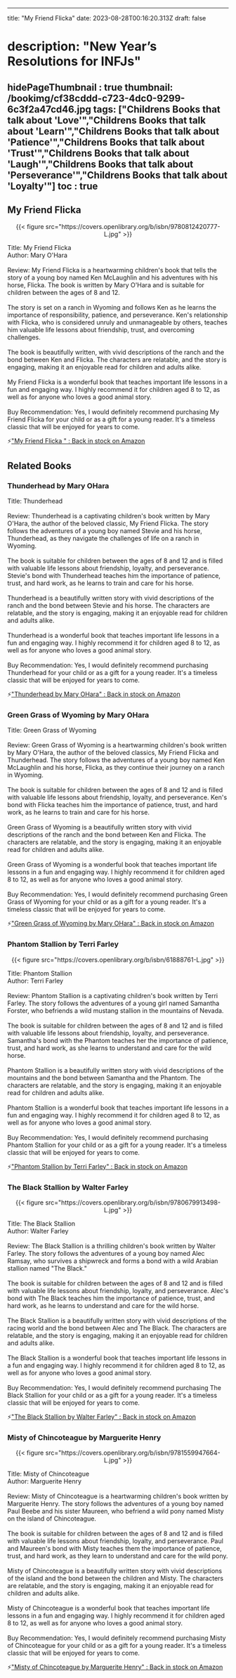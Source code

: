 
---
title: "My Friend Flicka"
date: 2023-08-28T00:16:20.313Z
draft: false
# description: "New Year’s Resolutions for INFJs"
hidePageThumbnail : true
thumbnail: /bookimg/cf38cddd-c723-4dc0-9299-6c3f2a47cd46.jpg
tags: ["Childrens Books that talk about 'Love'","Childrens Books that talk about 'Learn'","Childrens Books that talk about 'Patience'","Childrens Books that talk about 'Trust'","Childrens Books that talk about 'Laugh'","Childrens Books that talk about 'Perseverance'","Childrens Books that talk about 'Loyalty'"]
toc : true
---
## My Friend Flicka 

<center>
{{< figure src="https://covers.openlibrary.org/b/isbn/9780812420777-L.jpg" >}}
</center>

Title: My Friend Flicka</br>
Author: Mary O'Hara</br></br>
Review: My Friend Flicka is a heartwarming children's book that tells the story of a young boy named Ken McLaughlin and his adventures with his horse, Flicka. The book is written by Mary O'Hara and is suitable for children between the ages of 8 and 12.</br></br>
The story is set on a ranch in Wyoming and follows Ken as he learns the importance of responsibility, patience, and perseverance. Ken's relationship with Flicka, who is considered unruly and unmanageable by others, teaches him valuable life lessons about friendship, trust, and overcoming challenges.</br></br>
The book is beautifully written, with vivid descriptions of the ranch and the bond between Ken and Flicka. The characters are relatable, and the story is engaging, making it an enjoyable read for children and adults alike.</br></br>
My Friend Flicka is a wonderful book that teaches important life lessons in a fun and engaging way. I highly recommend it for children aged 8 to 12, as well as for anyone who loves a good animal story.</br></br>
Buy Recommendation: Yes, I would definitely recommend purchasing My Friend Flicka for your child or as a gift for a young reader. It's a timeless classic that will be enjoyed for years to come.</br>

<p>⚡<a id="aflink" href="https://www.amazon.com/gp/search?ie=UTF8&tag=klayu00-20&linkCode=ur2&linkId=6639bed89a8ad8dd2705e40644eb43d3&camp=1789&creative=9325&index=books&keywords=My Friend Flicka " class="one" target="_blank" title='"My Friend Flicka " : Back in stock on Amazon'>"My Friend Flicka " : Back in stock on Amazon</a></p>

## Related Books
### Thunderhead by Mary OHara
Title: Thunderhead</br></br>
Review: Thunderhead is a captivating children's book written by Mary O'Hara, the author of the beloved classic, My Friend Flicka. The story follows the adventures of a young boy named Stevie and his horse, Thunderhead, as they navigate the challenges of life on a ranch in Wyoming.</br></br>
The book is suitable for children between the ages of 8 and 12 and is filled with valuable life lessons about friendship, loyalty, and perseverance. Stevie's bond with Thunderhead teaches him the importance of patience, trust, and hard work, as he learns to train and care for his horse.</br></br>
Thunderhead is a beautifully written story with vivid descriptions of the ranch and the bond between Stevie and his horse. The characters are relatable, and the story is engaging, making it an enjoyable read for children and adults alike.</br></br>
Thunderhead is a wonderful book that teaches important life lessons in a fun and engaging way. I highly recommend it for children aged 8 to 12, as well as for anyone who loves a good animal story.</br></br>
Buy Recommendation: Yes, I would definitely recommend purchasing Thunderhead for your child or as a gift for a young reader. It's a timeless classic that will be enjoyed for years to come.</br>

<p>⚡<a id="aflink" href="https://www.amazon.com/gp/search?ie=UTF8&tag=klayu00-20&linkCode=ur2&linkId=6639bed89a8ad8dd2705e40644eb43d3&camp=1789&creative=9325&index=books&keywords=Thunderhead by Mary OHara" class="one" target="_blank" title='"Thunderhead by Mary OHara" : Back in stock on Amazon'>"Thunderhead by Mary OHara" : Back in stock on Amazon</a></p>

### Green Grass of Wyoming by Mary OHara
Title: Green Grass of Wyoming</br></br>
Review: Green Grass of Wyoming is a heartwarming children's book written by Mary O'Hara, the author of the beloved classics, My Friend Flicka and Thunderhead. The story follows the adventures of a young boy named Ken McLaughlin and his horse, Flicka, as they continue their journey on a ranch in Wyoming.</br></br>
The book is suitable for children between the ages of 8 and 12 and is filled with valuable life lessons about friendship, loyalty, and perseverance. Ken's bond with Flicka teaches him the importance of patience, trust, and hard work, as he learns to train and care for his horse.</br></br>
Green Grass of Wyoming is a beautifully written story with vivid descriptions of the ranch and the bond between Ken and Flicka. The characters are relatable, and the story is engaging, making it an enjoyable read for children and adults alike.</br></br>
Green Grass of Wyoming is a wonderful book that teaches important life lessons in a fun and engaging way. I highly recommend it for children aged 8 to 12, as well as for anyone who loves a good animal story.</br></br>
Buy Recommendation: Yes, I would definitely recommend purchasing Green Grass of Wyoming for your child or as a gift for a young reader. It's a timeless classic that will be enjoyed for years to come.</br>

<p>⚡<a id="aflink" href="https://www.amazon.com/gp/search?ie=UTF8&tag=klayu00-20&linkCode=ur2&linkId=6639bed89a8ad8dd2705e40644eb43d3&camp=1789&creative=9325&index=books&keywords=Green Grass of Wyoming by Mary OHara" class="one" target="_blank" title='"Green Grass of Wyoming by Mary OHara" : Back in stock on Amazon'>"Green Grass of Wyoming by Mary OHara" : Back in stock on Amazon</a></p>

### Phantom Stallion by Terri Farley
<center>
{{< figure src="https://covers.openlibrary.org/b/isbn/61888761-L.jpg" >}}
</center>

Title: Phantom Stallion</br>
Author: Terri Farley</br></br>
Review: Phantom Stallion is a captivating children's book written by Terri Farley. The story follows the adventures of a young girl named Samantha Forster, who befriends a wild mustang stallion in the mountains of Nevada.</br></br>
The book is suitable for children between the ages of 8 and 12 and is filled with valuable life lessons about friendship, loyalty, and perseverance. Samantha's bond with the Phantom teaches her the importance of patience, trust, and hard work, as she learns to understand and care for the wild horse.</br></br>
Phantom Stallion is a beautifully written story with vivid descriptions of the mountains and the bond between Samantha and the Phantom. The characters are relatable, and the story is engaging, making it an enjoyable read for children and adults alike.</br></br>
Phantom Stallion is a wonderful book that teaches important life lessons in a fun and engaging way. I highly recommend it for children aged 8 to 12, as well as for anyone who loves a good animal story.</br></br>
Buy Recommendation: Yes, I would definitely recommend purchasing Phantom Stallion for your child or as a gift for a young reader. It's a timeless classic that will be enjoyed for years to come.</br>

<p>⚡<a id="aflink" href="https://www.amazon.com/gp/search?ie=UTF8&tag=klayu00-20&linkCode=ur2&linkId=6639bed89a8ad8dd2705e40644eb43d3&camp=1789&creative=9325&index=books&keywords=Phantom Stallion by Terri Farley" class="one" target="_blank" title='"Phantom Stallion by Terri Farley" : Back in stock on Amazon'>"Phantom Stallion by Terri Farley" : Back in stock on Amazon</a></p>

### The Black Stallion by Walter Farley
<center>
{{< figure src="https://covers.openlibrary.org/b/isbn/9780679913498-L.jpg" >}}
</center>

Title: The Black Stallion</br>
Author: Walter Farley</br></br>
Review: The Black Stallion is a thrilling children's book written by Walter Farley. The story follows the adventures of a young boy named Alec Ramsay, who survives a shipwreck and forms a bond with a wild Arabian stallion named "The Black."</br></br>
The book is suitable for children between the ages of 8 and 12 and is filled with valuable life lessons about friendship, loyalty, and perseverance. Alec's bond with The Black teaches him the importance of patience, trust, and hard work, as he learns to understand and care for the wild horse.</br></br>
The Black Stallion is a beautifully written story with vivid descriptions of the racing world and the bond between Alec and The Black. The characters are relatable, and the story is engaging, making it an enjoyable read for children and adults alike.</br></br>
The Black Stallion is a wonderful book that teaches important life lessons in a fun and engaging way. I highly recommend it for children aged 8 to 12, as well as for anyone who loves a good animal story.</br></br>
Buy Recommendation: Yes, I would definitely recommend purchasing The Black Stallion for your child or as a gift for a young reader. It's a timeless classic that will be enjoyed for years to come.</br>

<p>⚡<a id="aflink" href="https://www.amazon.com/gp/search?ie=UTF8&tag=klayu00-20&linkCode=ur2&linkId=6639bed89a8ad8dd2705e40644eb43d3&camp=1789&creative=9325&index=books&keywords=The Black Stallion by Walter Farley" class="one" target="_blank" title='"The Black Stallion by Walter Farley" : Back in stock on Amazon'>"The Black Stallion by Walter Farley" : Back in stock on Amazon</a></p>

### Misty of Chincoteague by Marguerite Henry
<center>
{{< figure src="https://covers.openlibrary.org/b/isbn/9781559947664-L.jpg" >}}
</center>

Title: Misty of Chincoteague</br>
Author: Marguerite Henry</br></br>
Review: Misty of Chincoteague is a heartwarming children's book written by Marguerite Henry. The story follows the adventures of a young boy named Paul Beebe and his sister Maureen, who befriend a wild pony named Misty on the island of Chincoteague.</br></br>
The book is suitable for children between the ages of 8 and 12 and is filled with valuable life lessons about friendship, loyalty, and perseverance. Paul and Maureen's bond with Misty teaches them the importance of patience, trust, and hard work, as they learn to understand and care for the wild pony.</br></br>
Misty of Chincoteague is a beautifully written story with vivid descriptions of the island and the bond between the children and Misty. The characters are relatable, and the story is engaging, making it an enjoyable read for children and adults alike.</br></br>
Misty of Chincoteague is a wonderful book that teaches important life lessons in a fun and engaging way. I highly recommend it for children aged 8 to 12, as well as for anyone who loves a good animal story.</br></br>
Buy Recommendation: Yes, I would definitely recommend purchasing Misty of Chincoteague for your child or as a gift for a young reader. It's a timeless classic that will be enjoyed for years to come.</br>

<p>⚡<a id="aflink" href="https://www.amazon.com/gp/search?ie=UTF8&tag=klayu00-20&linkCode=ur2&linkId=6639bed89a8ad8dd2705e40644eb43d3&camp=1789&creative=9325&index=books&keywords=Misty of Chincoteague by Marguerite Henry" class="one" target="_blank" title='"Misty of Chincoteague by Marguerite Henry" : Back in stock on Amazon'>"Misty of Chincoteague by Marguerite Henry" : Back in stock on Amazon</a></p>
